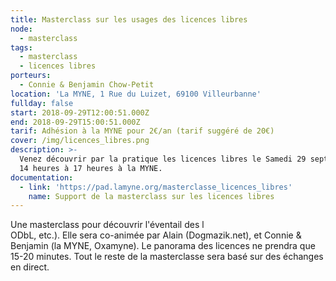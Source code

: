 ```yaml
---
title: Masterclass sur les usages des licences libres
node:
  - masterclass
tags:
  - masterclass
  - licences libres
porteurs:
  - Connie & Benjamin Chow-Petit
location: 'La MYNE, 1 Rue du Luizet, 69100 Villeurbanne'
fullday: false
start: 2018-09-29T12:00:51.000Z
end: 2018-09-29T15:00:51.000Z
tarif: Adhésion à la MYNE pour 2€/an (tarif suggéré de 20€)
cover: /img/licences_libres.png
description: >-
  Venez découvrir par la pratique les licences libres le Samedi 29 septembre de
  14 heures à 17 heures à la MYNE.
documentation:
  - link: 'https://pad.lamyne.org/masterclasse_licences_libres'
    name: Support de la masterclass sur les licences libres
---
```

Une masterclass pour découvrir l'éventail des l\
ODbL, etc.). Elle sera co-animée par Alain (Dogmazik.net), et Connie & Benjamin (la MYNE, Oxamyne). Le panorama des licences ne prendra que 15-20 minutes. Tout le reste de la masterclasse sera basé sur des échanges en direct.
